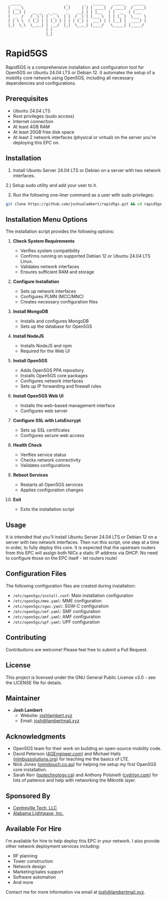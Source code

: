 ```
  _____                    _       _   _____    _____    _____ 
 |  __ \                  (_)     | | | ____|  / ____|  / ____|
 | |__) |   __ _   _ __    _    __| | | |__   | |  __  | (___  
 |  _  /   / _\`| | '_ \  | |  / _\`| |___ \  | | |_ |  \___  \ 
 | | \ \  | (_| | | |_) | | | | (_| |  ___) | | |__| |  ____) |
 |_|  \_\  \__,_| | .__/  |_|  \__,_| |____/   \_____| |_____/ 
                  | |                                          
                  |_|                                          

```
# Rapid5GS

Rapid5GS is a comprehensive installation and configuration tool for Open5GS on Ubuntu 24.04 LTS or Debian 12. It automates the setup of a mobility core network using Open5GS, including all necessary dependencies and configurations.

## Prerequisites

- Ubuntu 24.04 LTS
- Root privileges (sudo access)
- Internet connection
- At least 4GB RAM
- At least 20GB free disk space
- At least 2 network interfaces (physical or virtual) on the server you're deploying this EPC on.

## Installation

1. Install Ubuntu Server 24.04 LTS or Debian on a server with two network interfaces.

2.) Setup sudo utility and add your user to it.

3. Run the following one-liner command as a user with sudo privileges:
```bash
git clone https://github.com/joshualambert/rapid5gs.git && cd rapid5gs && chmod +x install.sh && sudo ./install.sh
```

## Installation Menu Options

The installation script provides the following options:

1. **Check System Requirements**
   - Verifies system compatibility
   - Confirms running on supported Debian 12 or Ubuntu 24.04 LTS Linux.
   - Validates network interfaces
   - Ensures sufficient RAM and storage

2. **Configure Installation**
   - Sets up network interfaces
   - Configures PLMN (MCC/MNC)
   - Creates necessary configuration files

3. **Install MongoDB**
   - Installs and configures MongoDB
   - Sets up the database for Open5GS

4. **Install NodeJS**
   - Installs NodeJS and npm
   - Required for the Web UI

5. **Install Open5GS**
   - Adds Open5GS PPA repository
   - Installs Open5GS core packages
   - Configures network interfaces
   - Sets up IP forwarding and firewall rules

6. **Install Open5GS Web UI**
   - Installs the web-based management interface
   - Configures web server

7. **Configure SSL with LetsEncrypt**
   - Sets up SSL certificates
   - Configures secure web access

8. **Health Check**
   - Verifies service status
   - Checks network connectivity
   - Validates configurations

9. **Reboot Services**
   - Restarts all Open5GS services
   - Applies configuration changes

10. **Exit**
    - Exits the installation script

## Usage

It is intended that you'll install Ubuntu Server 24.04 LTS or Debian 12 on a server with two network interfaces. Then run this script, one step at a time in order, to fully deploy this core. It is expected that the upstream routers from this EPC will assign both NICs a static IP address via DHCP. No need to configure those on the EPC itself - let routers route!

## Configuration Files

The following configuration files are created during installation:

- `/etc/open5gs/install.conf`: Main installation configuration
- `/etc/open5gs/mme.yaml`: MME configuration
- `/etc/open5gs/sgwc.yaml`: SGW-C configuration
- `/etc/open5gs/smf.yaml`: SMF configuration
- `/etc/open5gs/amf.yaml`: AMF configuration
- `/etc/open5gs/upf.yaml`: UPF configuration

## Contributing

Contributions are welcome! Please feel free to submit a Pull Request.

## License

This project is licensed under the GNU General Public License v3.0 - see the LICENSE file for details.

## Maintainer

- **Josh Lambert**
  - Website: [joshlambert.xyz](https://joshlambert.xyz)
  - Email: josh@lambertmail.xyz

## Acknowledgments

- Open5GS team for their work on building an open-source mobility code.
- David Peterson ([4GEngineer.com](https://4gengineer.com)) and Michael Halls ([nimbussolutions.org](https://nimbussolutions.org)) for teaching me the basics of LTE.
- Nick Jones ([omnitouch.co.au](https://omnitouch.co.au)) for helping me setup my first Open5GS core installation.
- Sarah Kerr ([isptechnology.ca](https://isptechnology.ca)) and Anthony Polsinelli ([cydrion.com](https://cydrion.com)) for lots of patience and help with networking the Mikrotik layer.

## Sponsored By

- [Centreville Tech, LLC](https://centrevilletech.com)
- [Alabama Lightwave, Inc.](https://alabamalightwave.com)

## Available For Hire

I'm available for hire to help deploy this EPC in your network. I also provide other network deployment services including:

- RF planning
- Tower construction
- Network design
- Marketing/sales support
- Software automation
- And more

Contact me for more information via email at josh@lambertmail.xyz.
